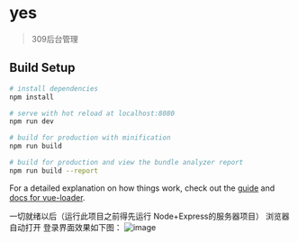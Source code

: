 # yes

> 309后台管理

## Build Setup

``` bash
# install dependencies
npm install

# serve with hot reload at localhost:8080
npm run dev

# build for production with minification
npm run build

# build for production and view the bundle analyzer report
npm run build --report
```

For a detailed explanation on how things work, check out the [guide](http://vuejs-templates.github.io/webpack/) and [docs for vue-loader](http://vuejs.github.io/vue-loader).

一切就绪以后（运行此项目之前得先运行 Node+Express的服务器项目）  浏览器自动打开   登录界面效果如下图：
![image](https://github.com/tzy13755126023/309-Admin/blob/master/img-folder/login.png)
